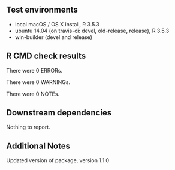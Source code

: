 ## Test environments
* local macOS / OS X install, R 3.5.3
* ubuntu 14.04 (on travis-ci: devel, old-release, release), R 3.5.3
* win-builder (devel and release)

## R CMD check results
There were 0 ERRORs.

There were 0 WARNINGs.

There were 0 NOTEs.

## Downstream dependencies
Nothing to report.

## Additional Notes
Updated version of package, version 1.1.0
